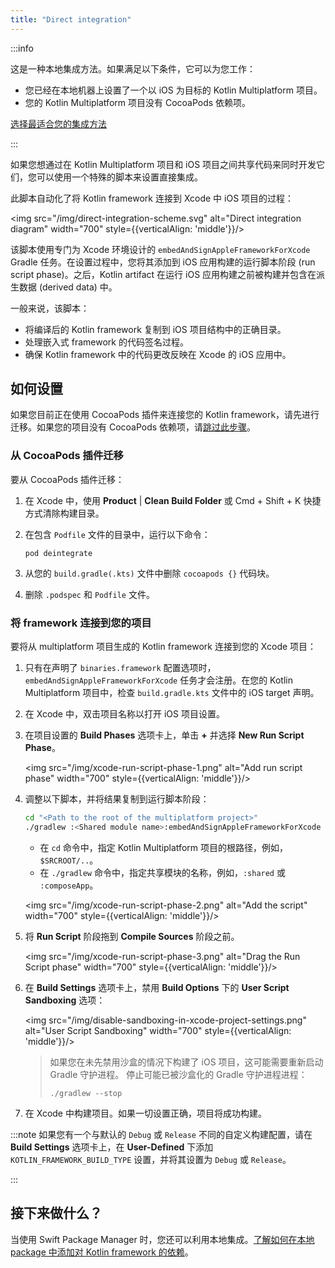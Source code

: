 ```yaml
---
title: "Direct integration"
---
```

:::info

   这是一种本地集成方法。如果满足以下条件，它可以为您工作：<br/>

   * 您已经在本地机器上设置了一个以 iOS 为目标的 Kotlin Multiplatform 项目。
   * 您的 Kotlin Multiplatform 项目没有 CocoaPods 依赖项。<br/>

   [选择最适合您的集成方法](multiplatform-ios-integration-overview)

:::

如果您想通过在 Kotlin Multiplatform 项目和 iOS 项目之间共享代码来同时开发它们，您可以使用一个特殊的脚本来设置直接集成。

此脚本自动化了将 Kotlin framework 连接到 Xcode 中 iOS 项目的过程：

<img src="/img/direct-integration-scheme.svg" alt="Direct integration diagram" width="700" style={{verticalAlign: 'middle'}}/>

该脚本使用专门为 Xcode 环境设计的 `embedAndSignAppleFrameworkForXcode` Gradle 任务。在设置过程中，您将其添加到 iOS 应用构建的运行脚本阶段 (run script phase)。之后，Kotlin artifact 在运行 iOS 应用构建之前被构建并包含在派生数据 (derived data) 中。

一般来说，该脚本：

* 将编译后的 Kotlin framework 复制到 iOS 项目结构中的正确目录。
* 处理嵌入式 framework 的代码签名过程。
* 确保 Kotlin framework 中的代码更改反映在 Xcode 的 iOS 应用中。

## 如何设置

如果您目前正在使用 CocoaPods 插件来连接您的 Kotlin framework，请先进行迁移。如果您的项目没有 CocoaPods 依赖项，请[跳过此步骤](#connect-the-framework-to-your-project)。

### 从 CocoaPods 插件迁移

要从 CocoaPods 插件迁移：

1. 在 Xcode 中，使用 **Product** | **Clean Build Folder** 或 <shortcut>Cmd + Shift + K</shortcut> 快捷方式清除构建目录。
2. 在包含 `Podfile` 文件的目录中，运行以下命令：

    ```none
   pod deintegrate
   ```

3. 从您的 `build.gradle(.kts)` 文件中删除 `cocoapods {}` 代码块。
4. 删除 `.podspec` 和 `Podfile` 文件。

### 将 framework 连接到您的项目

要将从 multiplatform 项目生成的 Kotlin framework 连接到您的 Xcode 项目：

1. 只有在声明了 `binaries.framework` 配置选项时，`embedAndSignAppleFrameworkForXcode` 任务才会注册。在您的 Kotlin Multiplatform 项目中，检查 `build.gradle.kts` 文件中的 iOS target 声明。
2. 在 Xcode 中，双击项目名称以打开 iOS 项目设置。
3. 在项目设置的 **Build Phases** 选项卡上，单击 **+** 并选择 **New Run Script Phase**。

   <img src="/img/xcode-run-script-phase-1.png" alt="Add run script phase" width="700" style={{verticalAlign: 'middle'}}/>

4. 调整以下脚本，并将结果复制到运行脚本阶段：

   ```bash
   cd "<Path to the root of the multiplatform project>"
   ./gradlew :<Shared module name>:embedAndSignAppleFrameworkForXcode 
   ```

   * 在 `cd` 命令中，指定 Kotlin Multiplatform 项目的根路径，例如，`$SRCROOT/..`。
   * 在 `./gradlew` 命令中，指定共享模块的名称，例如，`:shared` 或 `:composeApp`。

   <img src="/img/xcode-run-script-phase-2.png" alt="Add the script" width="700" style={{verticalAlign: 'middle'}}/>

5. 将 **Run Script** 阶段拖到 **Compile Sources** 阶段之前。

   <img src="/img/xcode-run-script-phase-3.png" alt="Drag the Run Script phase" width="700" style={{verticalAlign: 'middle'}}/>

6. 在 **Build Settings** 选项卡上，禁用 **Build Options** 下的 **User Script Sandboxing** 选项：

   <img src="/img/disable-sandboxing-in-xcode-project-settings.png" alt="User Script Sandboxing" width="700" style={{verticalAlign: 'middle'}}/>

   > 如果您在未先禁用沙盒的情况下构建了 iOS 项目，这可能需要重新启动 Gradle 守护进程。
   > 停止可能已被沙盒化的 Gradle 守护进程进程：
   > ```shell
   > ./gradlew --stop
   > ```
   >
   > 

7. 在 Xcode 中构建项目。如果一切设置正确，项目将成功构建。

:::note
如果您有一个与默认的 `Debug` 或 `Release` 不同的自定义构建配置，请在 **Build Settings**
选项卡上，在 **User-Defined** 下添加 `KOTLIN_FRAMEWORK_BUILD_TYPE` 设置，并将其设置为 `Debug` 或 `Release`。

:::

## 接下来做什么？

当使用 Swift Package Manager 时，您还可以利用本地集成。[了解如何在本地 package 中添加对 Kotlin framework 的依赖](multiplatform-spm-local-integration)。